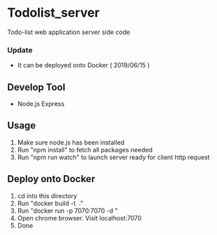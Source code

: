 # Todolist_server
Todo-list web application server side code

### Update
* It can be deployed onto Docker ( 2019/06/15 )


## Develop Tool
* Node.js Express

## Usage
1. Make sure node.js has been installed
2. Run "npm install" to fetch all packages needed
3. Run "npm run watch" to launch server ready for client http request

## Deploy onto Docker
1. cd into this directory
2. Run "docker build -t <image name> ."
3. Run "docker run -p 7070:7070 -d <Image ID>"
4. Open chrome browser. Visit localhost:7070
5. Done
